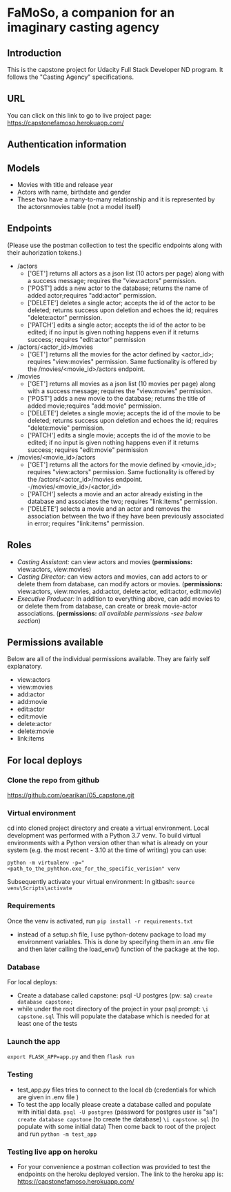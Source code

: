 # FaMoSo, a companion for an imaginary casting agency

## Introduction
This is the capstone project for Udacity Full Stack Developer ND program. It follows the "Casting Agency" specifications.

## URL
You can click on this link to go to live project page: https://capstonefamoso.herokuapp.com/

## Authentication information

## Models
- Movies with title and release year
- Actors with name, birthdate and gender
- These two have a many-to-many relationship and it is represented by the actorsnmovies table (not a model itself)

## Endpoints
(Please use the postman collection to test the specific endpoints along with their auhorization tokens.)
- /actors
    - ['GET'] returns all actors as a json list (10 actors per page) along with a success message; requires the "view:actors" permission.
    - ['POST'] adds a new actor to the database; returns the name of added actor;requires "add:actor" permission.
    - ['DELETE'] deletes a single actor; accepts the id of the actor to be deleted; returns success upon deletion and echoes the id; requires "delete:actor" permission.
    - ['PATCH'] edits a single actor; accepts the id of the actor to be edited; if no input is given nothing happens even if it returns success; requires "edit:actor" permission
- /actors/<actor_id>/movies
    - ['GET'] returns all the movies for the actor defined by <actor_id>; requires "view:movies" permission. Same fuctionality is offered by the /movies/<movie_id>/actors endpoint.
- /movies
    - ['GET'] returns all movies as a json list (10 movies per page) along with a success message; requires the "view:movies" permission.
    - ['POST'] adds a new movie to the database; returns the title of added movie;requires "add:movie" permission.
    - ['DELETE'] deletes a single movie; accepts the id of the movie to be deleted; returns success upon deletion and echoes the id; requires "delete:movie" permission.
    - ['PATCH'] edits a single movie; accepts the id of the movie to be edited; if no input is given nothing happens even if it returns success; requires "edit:movie" permission
- /movies/<movie_id>/actors
    - ['GET'] returns all the actors for the movie defined by <movie_id>; requires "view:actors" permission. Same fuctionality is offered by the /actors/<actor_id>/movies endpoint.
-/movies/<movie_id>/<actor_id>
    - ['PATCH'] selects a movie and an actor already existing in the database and associates the two; requires "link:items" permission.
    - ['DELETE'] selects a movie and an actor and removes the association between the two if they have been previously associated in error; requires "link:items" permission.

## Roles
- _Casting Assistant:_ can view actors and movies (**permissions:** view:actors, view:movies)
- _Casting Director:_ can view actors and movies, can add actors to or delete them from database, can modify actors or movies. (**permissions:** view:actors, view:movies, add:actor, delete:actor, edit:actor, edit:movie)
- _Executive Producer:_ In addition to everything above, can add movies to or delete them from database, can create or break movie-actor associations. (**permissions:**  _all available permissions -see below section_)

## Permissions available
Below are all of the individual permissions available. They are fairly self explanatory.
- view:actors
- view:movies
- add:actor
- add:movie
- edit:actor
- edit:movie
- delete:actor
- delete:movie
- link:items

## For local deploys

### Clone the repo from github
https://github.com/oearikan/05_capstone.git

### Virtual environment
cd into cloned project directory and create a virtual environment.
Local development was performed with a Python 3.7 venv. To build virtual environments with a Python version other than what is already on your system (e.g. the most recent - 3.10 at the time of writing) you can use:

```python -m virtualenv -p="<path_to_the_pyhthon.exe_for_the_specific_verision" venv```

Subsequently activate your virtual environment:
In gitbash: ```source venv\Scripts\activate```

### Requirements
Once the venv is activated, run ```pip install -r requirements.txt```

- instead of a setup.sh file, I use python-dotenv package to load my environment variables. This is done by specifying them in an .env file and then later calling the load_env() function of the package at the top.

### Database
For local deploys:
- Create a database called capstone: psql -U postgres (pw: sa)
    ```create database capstone;```
- while under the root directory of the project in your psql prompt:
    ```\i capstone.sql```
    This will populate the database which is needed for at least one of the tests

### Launch the app
```export FLASK_APP=app.py``` and then ```flask run```

### Testing
- test_app.py files tries to connect to the local db (credentials for which are given in .env file )
- To test the app locally please create a database called <capstone> and populate with initial data.
    ```psql -U postgres``` (password for postgres user is "sa")
    ```create database capstone``` (to create the database)
    ```\i capstone.sql``` (to populate with some initial data)
    Then come back to root of the project and run ```python -m test_app```

### Testing live app on heroku
- For your convenience a postman collection was provided to test the endpoints on the heroku deployed version. The link to the heroku app is: https://capstonefamoso.herokuapp.com/